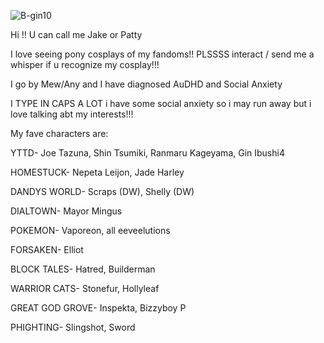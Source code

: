 ![B-gin10](https://github.com/user-attachments/assets/29c4d0bb-0a56-48e8-9036-42b75ad9f3ac)

Hi !! U can call me Jake or Patty

I love seeing pony cosplays of my fandoms!! PLSSSS interact / send me a whisper if u recognize my cosplay!!!

I go by Mew/Any and I have diagnosed AuDHD and Social Anxiety

I TYPE IN CAPS A LOT i have some social anxiety so i may run away but i love talking abt my interests!!!




My fave characters are:


YTTD- Joe Tazuna, Shin Tsumiki, Ranmaru Kageyama, Gin Ibushi4

HOMESTUCK- Nepeta Leijon, Jade Harley

DANDYS WORLD- Scraps (DW), Shelly (DW)

DIALTOWN- Mayor Mingus

POKEMON- Vaporeon, all eeveelutions

FORSAKEN- Elliot

BLOCK TALES- Hatred, Builderman

WARRIOR CATS- Stonefur, Hollyleaf

GREAT GOD GROVE- Inspekta, Bizzyboy P

PHIGHTING- Slingshot, Sword

